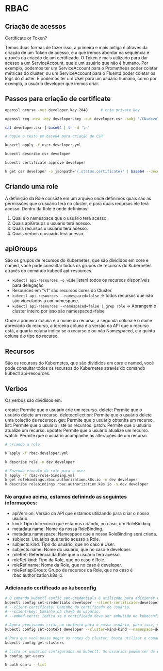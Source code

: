 # RBAC


## Criação de acessos

Certificate or Token? 

Temos duas formas de fazer isso, a primeira e mais antiga é através da criação de um Token de acesso, e a que iremos abordar na sequência é através da criação de um certificado. O Token é mais utilizado para dar acesso a um ServiceAccount, que é um usuário que não é humano. Por exemplo, podemos ter um ServiceAccount para o Prometheus poder coletar métricas do cluster, ou um ServiceAccount para o Fluentd poder coletar os logs do cluster. E podemos ter um User para um usuário humano, como por exemplo, o usuário developer que iremos criar.

## Passos para criação de certificate

```bash
openssl genrsa -out developer.key 2048      # cria private key 

openssl req -new -key developer.key -out developer.csr -subj "/CN=developer" # Cria CSR do certificado

cat developer.csr | base64 | tr -d '\n'

# Copie o texto em base64 para criação do CSR 

kubectl apply -f user-developer.yml

kubectl describe csr developer

kubectl certificate approve developer

k get csr developer -o jsonpath='{.status.certificate}' | base64 --decode > developer-k8s.crt  # com o retorno do certificado, podemos utilizar esse certificado para acesso ao Cluster.
```

## Criando uma role

A definição da Role consiste em um arquivo onde definimos quais são as permissões que o usuário terá no cluster, e para quais recursos ele terá acesso. Dentro da Role é onde definimos:

1. Qual é o namespace que o usuário terá acesso.
2. Quais apiGroups o usuário terá acesso.
3. Quais recursos o usuário terá acesso.
4. Quais verbos o usuário terá acesso.


## apiGroups

São os grupos de recursos do Kubernetes, que são divididos em core e named, você pode consultar todos os grupos de recursos do Kubernetes através do comando kubectl api-resources.
 
- `kubectl api-resources -o wide` listará todos os recursos disponíveis para delegação 
- Resources em "v1" são recursos cores do Cluster.
- `kubectl api-resources --namespaced=false` -> todos recursos que não são vinculados a um namespace. 
- `kubectl api-resources --namespaced=false | grep role` -> Abrangem o cluster inteiro por isso são namespaced=false

Onde a primeira coluna é o nome do recurso, a segunda coluna é o nome abreviado do recurso, a terceira coluna é a versão da API que o recurso está, a quarta coluna indica se o recurso é ou não Namespaced, e a quinta coluna é o tipo do recurso.

## Recursos

São os recursos do Kubernetes, que são divididos em core e named, você pode consultar todos os recursos do Kubernetes através do comando kubectl api-resources.


## Verbos

Os verbos são divididos em:

create: Permite que o usuário crie um recurso.
delete: Permite que o usuário delete um recurso.
deletecollection: Permite que o usuário delete uma coleção de recursos.
get: Permite que o usuário obtenha um recurso.
list: Permite que o usuário liste os recursos.
patch: Permite que o usuário atualize um recurso.
update: Permite que o usuário atualize um recurso.
watch: Permite que o usuário acompanhe as alterações de um recurso.


```bash
# criando a role

k apply -f rbac-developer.yml           

k describe role -n dev developer 

# Fazendo vinculo da role para o user
k apply -f rbac-role-binding.yml 
k get rolebindings.rbac.authorization.k8s.io -n dev developer
k describe rolebindings.rbac.authorization.k8s.io -n dev developer       

```

### No arquivo acima, estamos definindo as seguintes informações:

- apiVersion: Versão da API que estamos utilizando para criar o nosso usuário.
- kind: Tipo do recurso que estamos criando, no caso, um RoleBinding.
- metadata.name: Nome da nossa RoleBinding.
- metadata.namespace: Namespace que a nossa RoleBinding será criada.
- subjects: Usuários que terão acesso a Role.
- subjects.kind: Tipo do usuário, que no caso é User.
- subjects.name: Nome do usuário, que no caso é developer.
- roleRef: Referência da Role que o usuário terá acesso.
- roleRef.kind: Tipo da Role, que no caso é Role.
- roleRef.name: Nome da Role, que no caso é developer.
- roleRef.apiGroup: Grupo de recursos da Role, que no caso é rbac.authorization.k8s.io.

### Adicionado certificado ao kubeconfig

```bash
# O comando kubectl config set-credentials é utilizado para adicionar um novo usuário no kubeconfig, e ele recebe os seguintes parametros:
kubectl config set-credentials developer --client-certificate=developer-k8s.crt --client-key=developer.key --embed-certs=true
# --client-certificate: Caminho do certificado do usuário.
# --client-key: Caminho da chave do usuário.
# --embed-certs: Indica se o certificado deve ser embutido no kubeconfig.

# Agora precisamos criar um contexto para o nosso usuário, para isso, vamos utilizar o comando kubectl config set-context:
kubectl config set-context developer --cluster=kind-kind --namespace=dev --user=developer

# Para que você possa pegar os nomes do cluster, basta utilizar o comando kubectl config get-clusters, assim você poderá pegar o nome do cluster que você quer utilizar.
kubectl config get-clusters

# Lista os usuários configurados no kubeclt. Os usuários podem ser de diferentes clusters
k config get-users 

k auth can-i --list 
```


